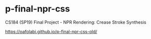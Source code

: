 # p-final-npr-css
CS184 (SP19) Final Project - NPR Rendering: Crease Stroke Synthesis

https://oafolabi.github.io/p-final-npr-css-old/
